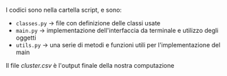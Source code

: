 I codici sono nella cartella script, e sono:

- ``classes.py`` -> file con definizione delle classi usate
- ``main.py`` -> implementazione dell'interfaccia da terminale e utilizzo degli oggetti
- ``utils.py`` -> una serie di metodi e funzioni utili per l'implementazione del main

Il file _cluster.csv_ è l'output finale della nostra computazione